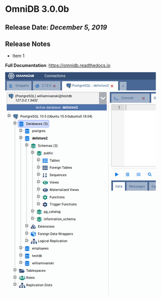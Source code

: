 # OmniDB 3.0.0b

## Release Date: *December 5, 2019*

## Release Notes

- Item 1

**Full Documentation**: https://omnidb.readthedocs.io

![](https://raw.githubusercontent.com/OmniDB/doc/master/img/image_020.png)
